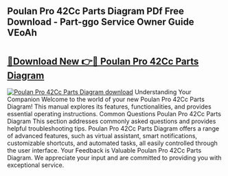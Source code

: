 ## Poulan Pro 42Cc Parts Diagram PDf Free Download - Part-ggo Service Owner Guide VEoAh

# <h2><a href="http://dfi3t7m.blite.top/?on=Poulan+Pro+42Cc+Parts+Diagram">🔗Download New 👉🔴 Poulan Pro 42Cc Parts Diagram</a></h2>

[![Poulan Pro 42Cc Parts Diagram download](https://i.imgur.com/lujVjoI.png)](http://dfi3t7m.blite.top/?on=Poulan+Pro+42Cc+Parts+Diagram)
Understanding Your Companion Welcome to the world of your new Poulan Pro 42Cc Parts Diagram! This manual explores its features, functionalities, and provides essential operating instructions. Common Questions Poulan Pro 42Cc Parts Diagram This section addresses commonly asked questions and provides helpful troubleshooting tips. Poulan Pro 42Cc Parts Diagram offers a range of advanced features, such as virtual assistant, smart notifications, customizable shortcuts, and automated tasks, all easily controlled through the user interface. Your Feedback is Valuable Poulan Pro 42Cc Parts Diagram. We appreciate your input and are committed to providing you with exceptional service.
